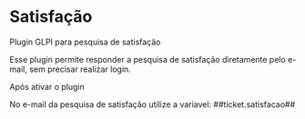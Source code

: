 # Satisfação
Plugin GLPI para pesquisa de satisfação

Esse plugin permite responder a pesquisa de satisfação diretamente pelo e-mail, sem precisar realizar login. 

Após ativar o plugin

No e-mail da pesquisa de satisfação utilize a variavel:
##ticket.satisfacao##

